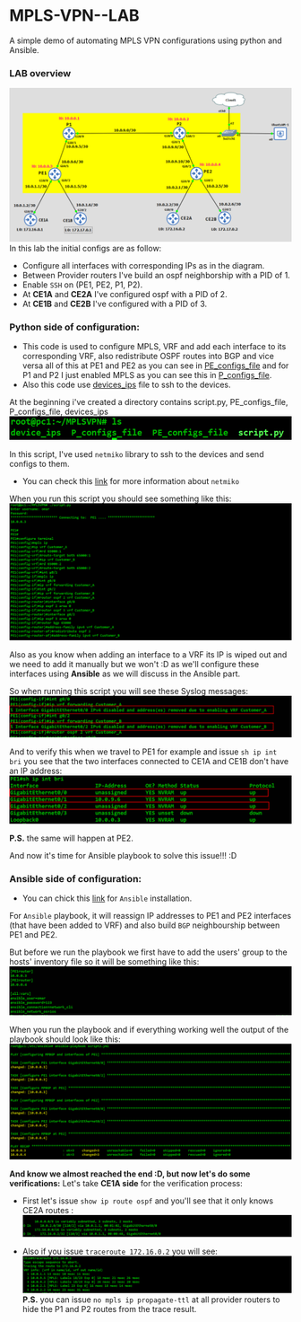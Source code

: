  # MPLS-VPN--LAB
A simple demo of automating MPLS VPN configurations using python and Ansible.

### LAB overview
![](images/Topology.PNG)
In this lab the initial configs are as follow:
* Configure all interfaces with corresponding IPs as in the diagram.
* Between Provider routers I've build an ospf neighborship with a PID of 1.  
* Enable `SSH` on (PE1, PE2, P1, P2).
* At **CE1A** and **CE2A** I've configured ospf with a PID of 2.
* At **CE1B** and **CE2B** I've configured with a PID of 3.

### Python side of configuration:
* This code is used to configure MPLS, VRF and add each interface to its corresponding VRF, also redistribute OSPF routes into BGP and vice versa all of this at PE1 and PE2 as you can see in [PE_configs_file](https://github.com/m-omar628/MPLS-VPN--LAB/blob/main/config_files/PE_configs_file) and for P1 and P2 I just enabled MPLS as you can see this in [P_configs_file](https://github.com/m-omar628/MPLS-VPN--LAB/blob/main/config_files/P_configs_file).
* Also this code use [devices_ips](https://github.com/m-omar628/MPLS-VPN--LAB/blob/main/config_files/devices_ips) file to ssh to the devices.

At the beginning i've created a directory contains script.py, PE_configs_file, P_configs_file, devices_ips
![](images/ls.PNG)

In this script, I've used  `netmiko` library to ssh to the devices and send configs to them.
* You can check this [link](https://pypi.org/project/netmiko/) for more information about `netmiko`

When you run this script you should see something like this:
![](images/script.PNG)

Also as you know when adding an interface to a VRF its IP is wiped out and we need to add it manually but we won't :D as we'll configure these interfaces using **Ansible** as we will discuss in the Ansible part.

So when running this script you will see these Syslog messages:
![](images/pic7.PNG)

And to verify this when we travel to PE1 for example and issue `sh ip int bri` you see that the two interfaces connected to CE1A and CE1B don't have an IP address:
![](images/pic8.PNG)

**P.S.** the same will happen at PE2.

And now it's time for Ansible playbook to solve this issue!!! :D

### Ansible side of configuration:
* You can chick this [link](https://docs.ansible.com/ansible/latest/installation_guide/intro_installation.html) for `Ansible` installation.

For `Ansible` playbook, it will reassign IP addresses to PE1 and PE2 interfaces (that have been added to VRF) and also build `BGP` neighbourship between PE1 and PE2.

But before we run the playbook we first have to add the users' group to the hosts' inventory file so it will be something like this:
![](images/pic9.PNG)

When you run the playbook and if everything working well the output of the playbook should look like this:
![](images/playbook.PNG)

**And know we almost reached the end :D, but now let's do some verifications:**
Let's take **CE1A side** for the verification process:
* First let's issue `show ip route ospf` and you'll see that it only knows CE2A routes :
![](images/pic10.PNG)

* Also if you issue `traceroute 172.16.0.2` you will see:
![](images/CE1A_trace.PNG)
**P.S.** you can issue `no mpls ip propagate-ttl` at all provider routers to hide the P1 and P2 routes from the trace result.
